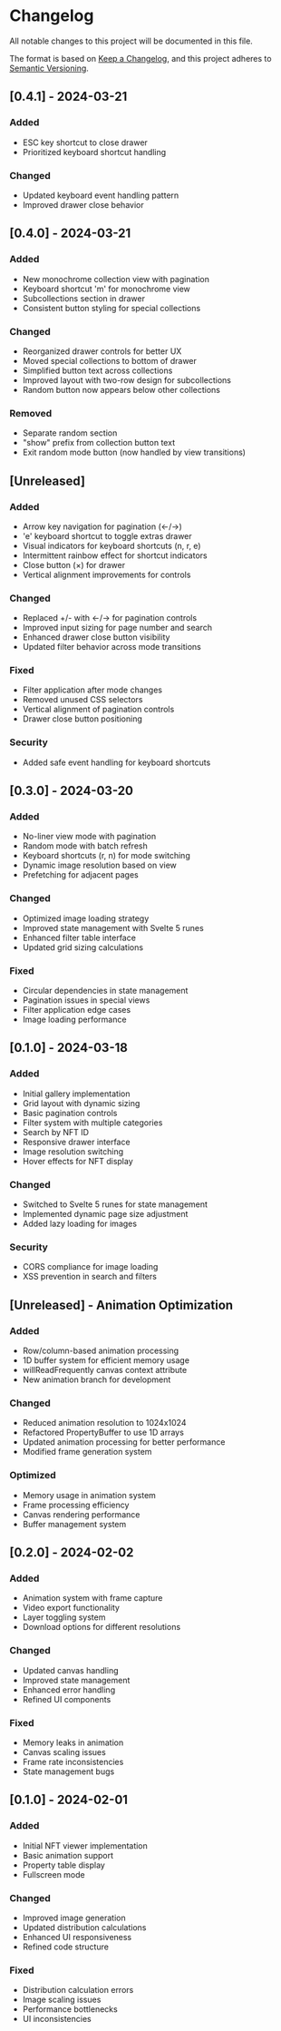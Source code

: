 # Changelog

All notable changes to this project will be documented in this file.

The format is based on [Keep a Changelog](https://keepachangelog.com/en/1.0.0/),
and this project adheres to [Semantic Versioning](https://semver.org/spec/v2.0.0.html).

## [0.4.1] - 2024-03-21

### Added
- ESC key shortcut to close drawer
- Prioritized keyboard shortcut handling

### Changed
- Updated keyboard event handling pattern
- Improved drawer close behavior

## [0.4.0] - 2024-03-21

### Added
- New monochrome collection view with pagination
- Keyboard shortcut 'm' for monochrome view
- Subcollections section in drawer
- Consistent button styling for special collections

### Changed
- Reorganized drawer controls for better UX
- Moved special collections to bottom of drawer
- Simplified button text across collections
- Improved layout with two-row design for subcollections
- Random button now appears below other collections

### Removed
- Separate random section
- "show" prefix from collection button text
- Exit random mode button (now handled by view transitions)

## [Unreleased]
### Added
- Arrow key navigation for pagination (←/→)
- 'e' keyboard shortcut to toggle extras drawer
- Visual indicators for keyboard shortcuts (n, r, e)
- Intermittent rainbow effect for shortcut indicators
- Close button (×) for drawer
- Vertical alignment improvements for controls

### Changed
- Replaced +/- with ←/→ for pagination controls
- Improved input sizing for page number and search
- Enhanced drawer close button visibility
- Updated filter behavior across mode transitions

### Fixed
- Filter application after mode changes
- Removed unused CSS selectors
- Vertical alignment of pagination controls
- Drawer close button positioning

### Security
- Added safe event handling for keyboard shortcuts

## [0.3.0] - 2024-03-20

### Added
- No-liner view mode with pagination
- Random mode with batch refresh
- Keyboard shortcuts (r, n) for mode switching
- Dynamic image resolution based on view
- Prefetching for adjacent pages

### Changed
- Optimized image loading strategy
- Improved state management with Svelte 5 runes
- Enhanced filter table interface
- Updated grid sizing calculations

### Fixed
- Circular dependencies in state management
- Pagination issues in special views
- Filter application edge cases
- Image loading performance

## [0.1.0] - 2024-03-18

### Added
- Initial gallery implementation
- Grid layout with dynamic sizing
- Basic pagination controls
- Filter system with multiple categories
- Search by NFT ID
- Responsive drawer interface
- Image resolution switching
- Hover effects for NFT display

### Changed
- Switched to Svelte 5 runes for state management
- Implemented dynamic page size adjustment
- Added lazy loading for images

### Security
- CORS compliance for image loading
- XSS prevention in search and filters

## [Unreleased] - Animation Optimization
### Added
- Row/column-based animation processing
- 1D buffer system for efficient memory usage
- willReadFrequently canvas context attribute
- New animation branch for development

### Changed
- Reduced animation resolution to 1024x1024
- Refactored PropertyBuffer to use 1D arrays
- Updated animation processing for better performance
- Modified frame generation system

### Optimized
- Memory usage in animation system
- Frame processing efficiency
- Canvas rendering performance
- Buffer management system

## [0.2.0] - 2024-02-02
### Added
- Animation system with frame capture
- Video export functionality
- Layer toggling system
- Download options for different resolutions

### Changed
- Updated canvas handling
- Improved state management
- Enhanced error handling
- Refined UI components

### Fixed
- Memory leaks in animation
- Canvas scaling issues
- Frame rate inconsistencies
- State management bugs

## [0.1.0] - 2024-02-01
### Added
- Initial NFT viewer implementation
- Basic animation support
- Property table display
- Fullscreen mode

### Changed
- Improved image generation
- Updated distribution calculations
- Enhanced UI responsiveness
- Refined code structure

### Fixed
- Distribution calculation errors
- Image scaling issues
- Performance bottlenecks
- UI inconsistencies 